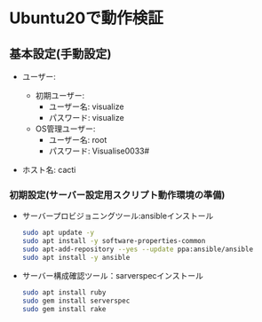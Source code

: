 # Ubuntu20で動作検証

## 基本設定(手動設定)
- ユーザー:
  - 初期ユーザー:
    - ユーザー名: visualize
    - パスワード: visualize
  - OS管理ユーザー:
    - ユーザー名: root
    - パスワード: Visualise0033#

- ホスト名: cacti

### 初期設定(サーバー設定用スクリプト動作環境の準備)

- サーバープロビジョニングツール:ansibleインストール
    ```bash
    sudo apt update -y
    sudo apt install -y software-properties-common
    sudo apt-add-repository --yes --update ppa:ansible/ansible
    sudo apt install -y ansible
    ```

- サーバー構成確認ツール：sarverspecインストール
    ```bash
    sudo apt install ruby
    sudo gem install serverspec
    sudo gem install rake
    ```
